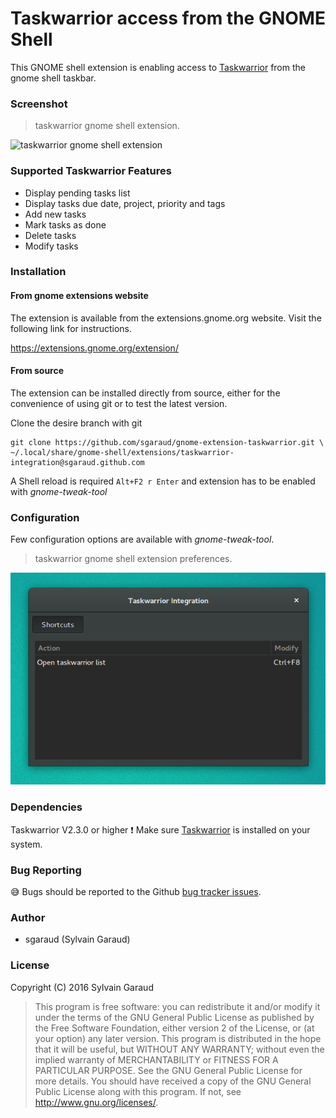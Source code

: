 # Taskwarrior access from the GNOME Shell

This GNOME shell extension is enabling access to [Taskwarrior](https://taskwarrior.org/) from the gnome shell taskbar.

### Screenshot

> taskwarrior gnome shell extension.

![taskwarrior gnome shell extension](taskwarriorgnomeshell.png?raw=true
 "taskwarrior gnome shell extension")

### Supported Taskwarrior Features

 * Display pending tasks list
 * Display tasks due date, project, priority and tags
 * Add new tasks
 * Mark tasks as done
 * Delete tasks
 * Modify tasks

### Installation

#### From gnome extensions website

The extension is available from the extensions.gnome.org website. Visit the following link for
instructions.

https://extensions.gnome.org/extension/

#### From source

The extension can be installed directly from source,
either for the convenience of using git or to test the latest version.

Clone the desire branch with git

    git clone https://github.com/sgaraud/gnome-extension-taskwarrior.git \
    ~/.local/share/gnome-shell/extensions/taskwarrior-integration@sgaraud.github.com

A Shell reload is required <code>Alt+F2 r Enter</code> and extension
has to be enabled with *gnome-tweak-tool*
### Configuration 

Few configuration options are available with *gnome-tweak-tool*.

> taskwarrior gnome shell extension preferences.

![taskwarrior gnome shell extension preferences](taskwarriorgnomeshellprefs01.png?raw=true
 "taskwarrior gnome shell extension preferences")

### Dependencies

Taskwarrior V2.3.0 or higher :exclamation: 
Make sure [Taskwarrior](https://taskwarrior.org/download/) is installed on your system.

### Bug Reporting

:sweat_smile: Bugs should be reported to the Github [bug tracker
issues](https://github.com/sgaraud/gnome-extension-taskwarrior/issues).

### Author

  * sgaraud (Sylvain Garaud)

### License

Copyright (C) 2016 Sylvain Garaud

> This program is free software: you can redistribute it and/or modify it under the terms of the GNU General Public 
> License as published by the Free Software Foundation, either version 2 of the License, or (at your option) any later
> version.
> This program is distributed in the hope that it will be useful, but WITHOUT ANY WARRANTY; without even the implied
> warranty of MERCHANTABILITY or FITNESS FOR A PARTICULAR PURPOSE. See the GNU General Public License for more details.
> You should have received a copy of the GNU General Public License along with this program.
> If not, see http://www.gnu.org/licenses/.

